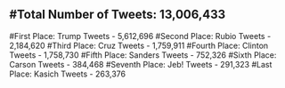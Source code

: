 #Total Number of Tweets: 13,006,433 
---
#First Place: Trump Tweets - 5,612,696
#Second Place: Rubio Tweets - 2,184,620
#Third Place: Cruz Tweets - 1,759,911
#Fourth Place: Clinton Tweets - 1,758,730
#Fifth Place: Sanders Tweets - 752,326
#Sixth Place: Carson Tweets - 384,468
#Seventh Place: Jeb! Tweets - 291,323
#Last Place: Kasich Tweets - 263,376
